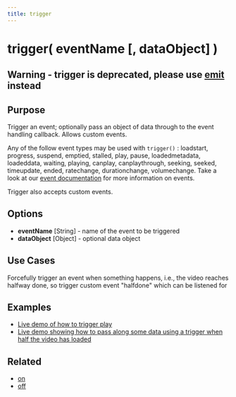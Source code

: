 ```yaml
---
title: trigger
---
```

# trigger( eventName \[, dataObject\] ) #

## Warning - trigger is deprecated, please use [emit](#emit) instead ##

## Purpose ##

Trigger an event; optionally pass an object of data through to the event handling callback. Allows custom events.

Any of the follow event types may be used with `trigger()` : loadstart, progress, suspend, emptied, stalled, play, pause, loadedmetadata, loadeddata, waiting, playing, canplay, canplaythrough, seeking, seeked, timeupdate, ended, ratechange, durationchange, volumechange. Take a look at our [event documentation](/popcorn-docs/events/) for more information on events.

Trigger also accepts custom events.

## Options ##

* **eventName** \[String\] - name of the event to be triggered
* **dataObject** \[Object\] - optional data object

## Use Cases ##

Forcefully trigger an event when something happens, i.e., the video reaches halfway done, so trigger custom event "halfdone" which can be listened for

## Examples ##

* [Live demo of how to trigger play](http://jsfiddle.net/popcornjs/r8wVe/)
* [Live demo showing how to pass along some data using a trigger when half the video has loaded](http://jsfiddle.net/popcornjs/GKkQx/)

## Related ##

* [on](#on)
* [off](#off)
